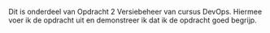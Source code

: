 Dit is onderdeel van Opdracht 2 Versiebeheer van cursus DevOps. Hiermee voer ik de opdracht uit en demonstreer ik dat ik de opdracht goed begrijp.